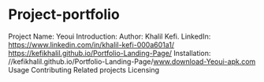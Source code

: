 # Project-portfolio
Project Name: Yeoui
Introduction: 
Author: Khalil Kefi.
LinkedIn: https://www.linkedin.com/in/khalil-kefi-000a601a1/
https://kefikhalil.github.io/Portfolio-Landing-Page/
Installation: //kefikhalil.github.io/Portfolio-Landing-Page/www.download-Yeoui-apk.com
Usage
Contributing
Related projects
Licensing

